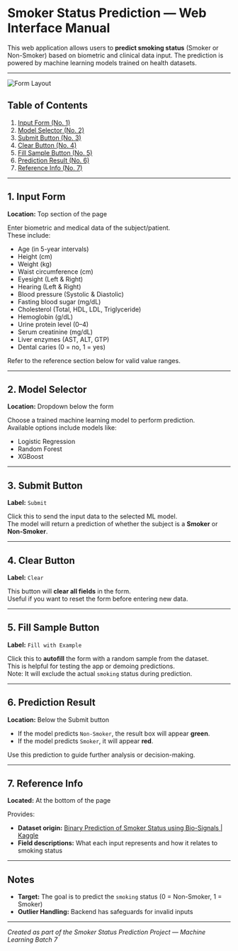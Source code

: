 # Smoker Status Prediction — Web Interface Manual

This web application allows users to **predict smoking status** (Smoker or Non-Smoker) based on biometric and clinical data input. The prediction is powered by machine learning models trained on health datasets.

---

![Form Layout](D:\__DOWNLOADS\_AIForINDONESIA\Codes\git\learnWithAIforIndonesia\FinalProject\Documentation\2025-05-15_202815_001__DokumentasiUntukManual.jpg)

## Table of Contents

1. [Input Form (No. 1)](#1-input-form)
2. [Model Selector (No. 2)](#2-model-selector)
3. [Submit Button (No. 3)](#3-submit-button)
4. [Clear Button (No. 4)](#4-clear-button)
5. [Fill Sample Button (No. 5)](#5-fill-sample-button)
6. [Prediction Result (No. 6)](#6-prediction-result)
7. [Reference Info (No. 7)](#7-reference-info)

--- 

## 1. Input Form

**Location:** Top section of the page

Enter biometric and medical data of the subject/patient.  
These include:

- Age (in 5-year intervals)
- Height (cm)
- Weight (kg)
- Waist circumference (cm)
- Eyesight (Left & Right)
- Hearing (Left & Right)
- Blood pressure (Systolic & Diastolic)
- Fasting blood sugar (mg/dL)
- Cholesterol (Total, HDL, LDL, Triglyceride)
- Hemoglobin (g/dL)
- Urine protein level (0–4)
- Serum creatinine (mg/dL)
- Liver enzymes (AST, ALT, GTP)
- Dental caries (0 = no, 1 = yes)

Refer to the reference section below for valid value ranges.

---

## 2. Model Selector

**Location:** Dropdown below the form

Choose a trained machine learning model to perform prediction.  
Available options include models like:

- Logistic Regression
- Random Forest
- XGBoost

---

## 3. Submit Button

**Label:** `Submit`

Click this to send the input data to the selected ML model.  
The model will return a prediction of whether the subject is a **Smoker** or **Non-Smoker**.

---

## 4. Clear Button

**Label:** `Clear`

This button will **clear all fields** in the form.  
Useful if you want to reset the form before entering new data.

---

## 5. Fill Sample Button

**Label:** `Fill with Example`

Click this to **autofill** the form with a random sample from the dataset.  
This is helpful for testing the app or demoing predictions.  
Note: It will exclude the actual `smoking` status during prediction.

---

## 6. Prediction Result

**Location:** Below the Submit button

- If the model predicts `Non-Smoker`, the result box will appear **green**.
- If the model predicts `Smoker`, it will appear **red**.

Use this prediction to guide further analysis or decision-making.

---

## 7. Reference Info

**Located:** At the bottom of the page

Provides:

- **Dataset origin:** [Binary Prediction of Smoker Status using Bio-Signals | Kaggle](https://www.kaggle.com/competitions/playground-series-s3e24/overview)
- **Field descriptions:** What each input represents and how it relates to smoking status

---

## Notes

- **Target:** The goal is to predict the `smoking` status (0 = Non-Smoker, 1 = Smoker)
- **Outlier Handling:** Backend has safeguards for invalid inputs

---

*Created as part of the Smoker Status Prediction Project — Machine Learning Batch 7*


